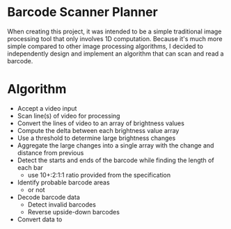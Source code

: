 # Barcode Scanner Planner

When creating this project, it was intended to be a simple traditional image processing tool that only involves 1D computation. Because it's much more simple compared to other image processing algorithms, I decided to independently design and implement an algorithm that can scan and read a barcode.

# Algorithm

- Accept a video input
- Scan line(s) of video for processing
- Convert the lines of video to an array of brightness values
- Compute the delta between each brightness value array
- Use a threshold to determine large brightness changes
- Aggregate the large changes into a single array with the change and distance from previous
- Detect the starts and ends of the barcode while finding the length of each bar
  - use 10+:2:1:1 ratio provided from the specification
- Identify probable barcode areas
  - or not
- Decode barcode data
  - Detect invalid barcodes
  - Reverse upside-down barcodes
- Convert data to